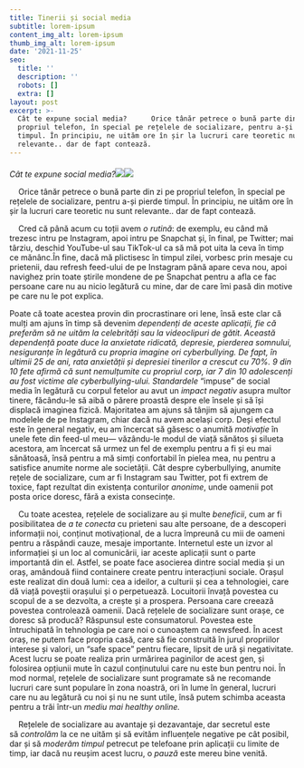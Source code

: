```yaml
---
title: Tinerii și social media
subtitle: lorem-ipsum
content_img_alt: lorem-ipsum
thumb_img_alt: lorem-ipsum
date: '2021-11-25'
seo:
  title: ''
  description: ''
  robots: []
  extra: []
layout: post
excerpt: >-
  Cât te expune social media?      Orice tânăr petrece o bună parte din zi pe
  propriul telefon, în special pe rețelele de socializare, pentru a-și pierde
  timpul. În principiu, ne uităm ore în șir la lucruri care teoretic nu sunt
  relevante.. dar de fapt contează.
---
```

####

*Cât te expune social media?*![](https://lh3.googleusercontent.com/jUkAkjG1-wfZp6JS1mPVGClgd6IMe1pl-ARv5ot_qBwY2jFiQJnGc7Ohu61-1EV7z7P-AAyHcUFSg81trKPV4bxjK64FeF11o\_6uolGqhXSjxHG5lG8un_ZVbWd0hGHXdTwmxWI)![](https://lh5.googleusercontent.com/t\_3wrGzlkBqnYP7szwU87LjCsZYRN8OoiYuKXG-EV-k7xyj2ykC519\_1ybiWM8dskbvCq7oSka7OO_WvUaDvjX8\__M7\_6pWFk9vJkAF9Rkof0mKHVv2OnFVKW_lXterTcWlg8J8)

    Orice tânăr petrece o bună parte din zi pe propriul telefon, în special pe rețelele de socializare, pentru a-și pierde timpul. În principiu, ne uităm ore în șir la lucruri care teoretic nu sunt relevante.. dar de fapt contează.

    Cred că până acum cu toții avem *o rutină*: de exemplu, eu când mă trezesc intru pe Instagram, apoi intru pe Snapchat și, în final, pe Twitter; mai târziu, deschid YouTube-ul sau TikTok-ul ca să mă pot uita la ceva în timp ce mănânc.În fine, dacă mă plictisesc în timpul zilei, vorbesc prin mesaje cu prietenii, dau refresh feed-ului de pe Instagram până apare ceva nou, apoi navighez prin toate știrile mondene de pe Snapchat pentru a afla ce fac persoane care nu au nicio legătură cu mine, dar de care îmi pasă din motive pe care nu le pot explica.

Poate că toate acestea provin din procrastinare ori lene, însă este clar că mulți am ajuns în timp să devenim *dependenți de aceste aplicații, fie că preferăm să ne uităm la celebrități sau la videoclipuri de gătit. Această dependență poate duce la anxietate ridicată, depresie, pierderea somnului, nesiguranțe în legătură cu propria imagine ori cyberbullying. De fapt, în ultimii 25 de ani, rata anxietății și depresiei tinerilor a crescut cu 70%. 9 din 10 fete afirmă că sunt nemulțumite cu propriul corp, iar 7 din 10 adolescenți au fost victime ale cyberbullying-ului. Standardele* “impuse” de social media în legătură cu corpul fetelor au avut un *impact negativ* asupra multor tinere, făcându-le să aibă o părere proastă despre ele însele și să își displacă imaginea fizică. Majoritatea am ajuns să tânjim să ajungem ca modelele de pe Instagram, chiar dacă nu avem același corp. Deși efectul este în general negativ, eu am încercat să găsesc o anumită *motivație* în unele fete din feed-ul meu— văzându-le modul de viață sănătos și silueta acestora, am încercat să urmez un fel de exemplu pentru a fi și eu mai sănătoasă, însă pentru a mă simți confortabil în pielea mea, nu pentru a satisfice anumite norme ale societății. Cât despre cyberbullying, anumite rețele de socializare, cum ar fi Instagram sau Twitter, pot fi extrem de toxice, fapt rezultat din existența conturilor *anonime*, unde oamenii pot posta orice doresc, fără a exista consecințe.

    Cu toate acestea, rețelele de socializare au și multe *beneficii*, cum ar fi posibilitatea de *a te conecta* cu prieteni sau alte persoane, de a descoperi informații noi, conținut motivațional, de a lucra împreună cu mii de oameni pentru a răspândi cauze, mesaje importante. Internetul este un izvor al informației și un loc al comunicării, iar aceste aplicații sunt o parte importantă din el. Astfel, se poate face asocierea dintre social media și un oraș, amândouă fiind containere create pentru interacțiuni sociale. Orașul este realizat din două lumi: cea a ideilor, a culturii și cea a tehnologiei, care dă viață poveștii orașului și o perpetuează. Locuitorii învață povestea cu scopul de a se dezvolta, a crește și a prospera. Persoana care creează povestea controlează oamenii. Dacă rețelele de socializare sunt orașe, ce doresc să producă? Răspunsul este consumatorul. Povestea este întruchipată în tehnologia pe care noi o cunoaștem ca newsfeed. În acest oraș, ne putem face propria casă, care să fie construită în jurul propriilor interese și valori, un “safe space” pentru fiecare, lipsit de ură și negativitate. Acest lucru se poate realiza prin urmărirea paginilor de acest gen, și folosirea opțiunii mute în cazul conținutului care nu este bun pentru noi. În mod normal, rețelele de socializare sunt programate să ne recomande lucruri care sunt populare în zona noastră, ori în lume în general, lucruri care nu au legătură cu noi și nu ne sunt utile, însă putem schimba aceasta pentru a trăi într-un *mediu mai healthy online.*

    Rețelele de socializare au avantaje și dezavantaje, dar secretul este să *controlăm* la ce ne uităm și să evităm influențele negative pe cât posibil, dar și să *moderăm timpul* petrecut pe telefoane prin aplicații cu limite de timp, iar dacă nu reușim acest lucru, o *pauză* este mereu bine venită.
